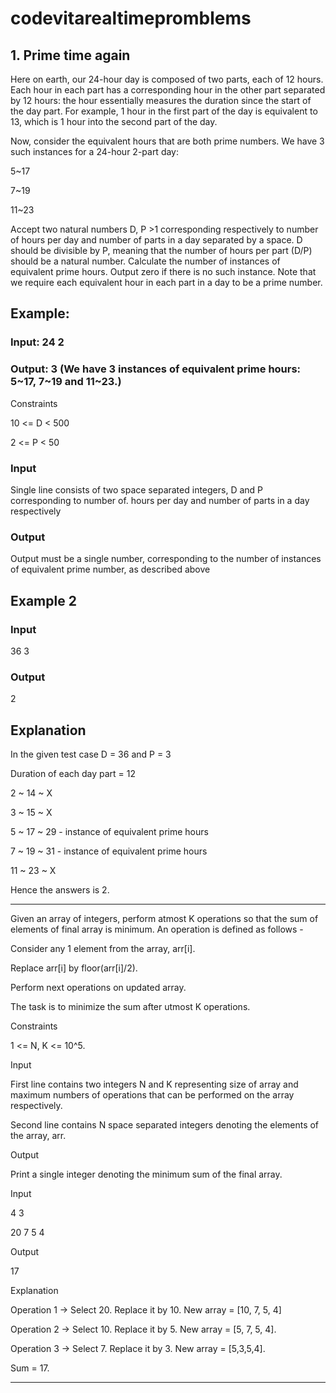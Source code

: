 # codevitarealtimepromblems


## 1. Prime time again
Here on earth, our 24-hour day is composed of two parts, each of 12 hours. Each hour in each part has a corresponding hour in the other part separated by 12 hours: the hour essentially measures the duration since the start of the day part. For example, 1 hour in the first part of the day is equivalent to 13, which is 1 hour into the second part of the day.

Now, consider the equivalent hours that are both prime numbers. We have 3 such instances for a 24-hour 2-part day:

5~17

7~19

11~23



Accept two natural numbers D, P >1 corresponding respectively to number of hours per day and number of parts in a day separated by a space. D should be divisible by P, meaning that the number of hours per part (D/P) should be a natural number. Calculate the number of instances of equivalent prime hours. Output zero if there is no such instance. Note that we require each equivalent hour in each part in a day to be a prime number.



## Example:

### Input: 24 2

### Output: 3 (We have 3 instances of equivalent prime hours: 5~17, 7~19 and 11~23.)

Constraints

10 <= D < 500

2 <= P < 50



### Input

Single line consists of two space separated integers, D and P corresponding to number of. hours per day and number of parts in a day respectively

### Output

Output must be a single number, corresponding to the number of instances of equivalent prime number, as described above



## Example 2

### Input

36 3

### Output

2



## Explanation

In the given test case D = 36 and P = 3

Duration of each day part = 12

2 ~ 14 ~ X

3 ~ 15 ~ X

5 ~ 17 ~ 29 - instance of equivalent prime hours

7 ~ 19 ~ 31 - instance of equivalent prime hours

11 ~ 23 ~ X 

Hence the answers is 2.

------------------------------------------------------------------------
Given an array of integers, perform atmost K operations so that the sum of elements of final array is minimum. An operation is defined as follows -

Consider any 1 element from the array, arr[i].

Replace arr[i] by floor(arr[i]/2).

Perform next operations on updated array.

The task is to minimize the sum after utmost K operations.



Constraints

1 <= N, K <= 10^5.



Input

First line contains two integers N and K representing size of array and maximum numbers of operations that can be performed on the array respectively.

Second line contains N space separated integers denoting the elements of the array, arr.



Output

Print a single integer denoting the minimum sum of the final array.



Input

4 3

20 7 5 4



Output

17



Explanation

Operation 1 -> Select 20. Replace it by 10. New array = [10, 7, 5, 4]

Operation 2 -> Select 10. Replace it by 5. New array = [5, 7, 5, 4].

Operation 3 -> Select 7. Replace it by 3. New array = [5,3,5,4].

Sum = 17.

--------------------------------------------------------------------------------------------

